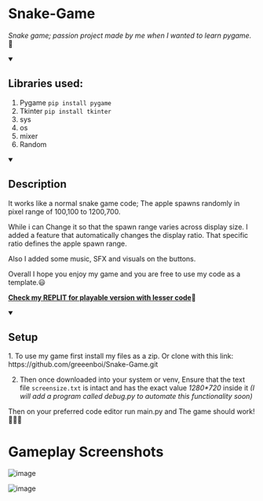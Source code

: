 # Snake-Game
_Snake game; passion project made by me when I wanted to learn pygame._:snake:



<details id=1 open>
<summary><h2>Libraries used:</h2></summary>
  
1. Pygame `pip install pygame`
2. Tkinter `pip install tkinter`
3. sys
4. os
5. mixer
6. Random
</details>

<details id=2 open>
<summary><h2>Description</h2></summary>
It works like a normal snake game code;
The apple spawns randomly in pixel range of 100,100 to 1200,700.

While i can Change it so that the spawn range varies across display size. I added a feature that automatically changes the display ratio. That specific ratio defines the apple spawn range.

Also I added some music, SFX and visuals on the buttons.

Overall I hope you enjoy my game and you are free to use my code as a template.:smiley:


**[Check my REPLIT for playable version with lesser code](https://replit.com/@greeenboi1/Snake-game?v=1)**:tada:


</details>

<details id=3 open>
<summary><h2>Setup</h2></summary>
1. To use my game first install my files as a zip.
Or clone with this link: https://github.com/greeenboi/Snake-Game.git

2. Then once downloaded into your system or venv, Ensure that the text file 
`screensize.txt` is intact and has the exact value _1280*720_ inside it *(I will add a program called debug.py to automate this functionality soon)*

Then on your preferred code editor run main.py and The game should work!:tada::grin::tada:

</details>

# Gameplay Screenshots

![image](https://user-images.githubusercontent.com/118198968/215282936-ac7fe67e-08e2-40f2-917e-a19cbce7c081.png)

![image](https://user-images.githubusercontent.com/118198968/215283047-173ca16a-4167-46fc-9f55-abdf87c7b5d4.png)









